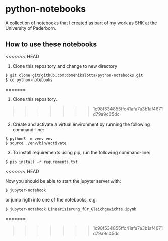 # python-notebooks
A collection of notebooks that I created as part of my work as SHK at the University of Paderborn.

## How to use these notebooks

<<<<<<< HEAD
1. Clone this repository and change to new directory

```
$ git clone git@github.com:domenikslotta/python-notebooks.git
$ cd python-notebooks
```
=======
1. Clone this repository.
>>>>>>> 1c98f534855ffc41afa7a3b1af4671d79a9c05dc

2. Create and activate a virtual environment by running the following command-line:

```
$ python3 -m venv env
$ source ./env/bin/activate
```

3. To install requirements using pip, run the following command-line:

```
$ pip install -r requrements.txt
```
<<<<<<< HEAD

Now you should be able to start the jupyter server with:

```
$ jupyter-notebook
```

or jump rigth into one of the notebooks, e.g. 

```
$ jupyter-notebook Linearisierung_für_Gleichgewichte.ipynb
```
=======
>>>>>>> 1c98f534855ffc41afa7a3b1af4671d79a9c05dc
